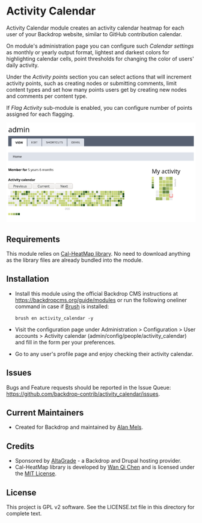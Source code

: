 Activity Calendar
=================

Activity Calendar module creates an activity calendar heatmap for each user of
your Backdrop website, similar to GitHub contribution calendar.

On module's administration page you can configure such *Calendar settings* as
monthly or yearly output format, lightest and darkest colors for highlighting
calendar cells, point thresholds for changing the color of users' daily activity.

Under the *Activity points* section you can select actions that will increment
activity points, such as creating nodes or submitting comments, limit content
types and set how many points users get by creating new nodes and comments per
content type.

If *Flag Activity* sub-module is enabled, you can configure number of points
assigned for each flagging.

![Activity Calendar](https://raw.githubusercontent.com/backdrop-contrib/activity_calendar/1.x-1.x/activity_calandar.png
)

Requirements
------------

This module relies on [Cal-HeatMap library](https://cal-heatmap.com). No need to
download anything as the library files are already bundled into the module.  

Installation
------------

- Install this module using the official Backdrop CMS instructions at
  https://backdropcms.org/guide/modules or run the following oneliner command
  in case if [Brush](https://github.com/backdrop-contrib/brush) is installed:

  ```
  brush en activity_calendar -y
  ```
- Visit the configuration page under Administration > Configuration > User
  accounts > Activity calendar (admin/config/people/activity_calendar) and fill
  in the form per your preferences.

- Go to any user's profile page and enjoy checking their activity calendar.

Issues
------

Bugs and Feature requests should be reported in the Issue Queue:
https://github.com/backdrop-contrib/activity_calendar/issues.

Current Maintainers
-------------------

- Created for Backdrop and maintained by [Alan Mels](https://github.com/alanmels).

Credits
-------

- Sponsored by [AltaGrade](https://www.altagrade.com) - a Backdrop and Drupal
  hosting provider.
- Cal-HeatMap library is developed by [Wan Qi Chen](https://github.com/wa0x6e) and
  is licensed under the [MIT License](https://opensource.org/licenses/MIT).

License
-------

This project is GPL v2 software.
See the LICENSE.txt file in this directory for complete text.
